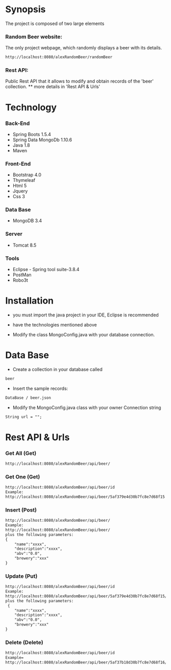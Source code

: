 # Synopsis

The project is composed of two large elements

### Random Beer website:

The only project webpage, which randomly displays a beer with its details.
 ~~~ txt
http://localhost:8080/alexRandomBeer/randomBeer
 ~~~

### Rest API: 
Public Rest API  that it allows to modify and obtain records of the 'beer' collection.
** more details in 'Rest API & Urls'


# Technology

### Back-End 
* Spring Boots 1.5.4
* Spring Data MongoDb 1.10.6
* Java 1.8
* Maven 

### Front-End 
* Bootstrap 4.0
* Thymeleaf
* Html 5
* Jquery
* Css 3

### Data Base
* MongoDB 3.4

### Server
* Tomcat 8.5

### Tools 
* Eclipse - Spring tool suite-3.8.4
* PostMan
* Robo3t

# Installation

* you must import the java project in your IDE, Eclipse is recommended
* have the technologies mentioned above

* Modify the class MongoConfig.java with your database connection. 


# Data Base


* Create a collection in your database called
~~~ txt 
beer
~~~ 
* Insert the sample records:
 ~~~ txt
DataBase / beer.json
~~~ 
* Modify the MongoConfig.java class with your owner Connection string 
~~~ txt 
String url = "";
~~~ 


# Rest API & Urls 
### Get All (Get)
   ~~~ txt 
   http://localhost:8080/alexRandomBeer/api/beer/
   ~~~
### Get One (Get)
   ~~~ txt
   http://localhost:8080/alexRandomBeer/api/beer/id
   Example:
   http://localhost:8080/alexRandomBeer/api/beer/5af379e4d30b7fc8e7d68f15 
   ~~~

### Insert  (Post)

   ~~~ txt
   http://localhost:8080/alexRandomBeer/api/beer/
   Example:
   http://localhost:8080/alexRandomBeer/api/beer/
   plus the following parameters:
   {
	   "name":"xxxx",
	   "description":"xxxx",
	   "abv":"0.0",
	   "brewery":"xxx"
   }
   ~~~

### Update  (Put)
   ~~~ txt
   http://localhost:8080/alexRandomBeer/api/beer/id
   Example:
   http://localhost:8080/alexRandomBeer/api/beer/5af379e4d30b7fc8e7d68f15/
   plus the following parameters:
    {
	   "name":"xxxx",
	   "description":"xxxx",
	   "abv":"0.0",
	   "brewery":"xxx"
   }
   ~~~

### Delete  (Delete)
   ~~~ txt
   http://localhost:8080/alexRandomBeer/api/beer/id
   Example=
   http://localhost:8080/alexRandomBeer/api/beer/5af37b18d30b7fc8e7d68f16/
   ~~~



